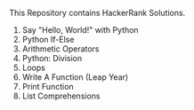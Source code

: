 This Repository contains HackerRank Solutions.

1. Say "Hello, World!" with Python
2. Python If-Else
3. Arithmetic Operators
4. Python: Division
5. Loops
6. Write A Function (Leap Year)
7. Print Function
8. List Comprehensions